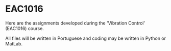 # EAC1016
Here are the assignments developed during the 'Vibration Control' (EAC1016) course.

All files will be written in Portuguese and coding may be written in Python or MatLab.
